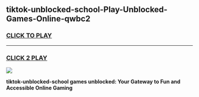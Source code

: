 
## tiktok-unblocked-school-Play-Unblocked-Games-Online-qwbc2
<h3>
<a href="https://premium76.site?title=tiktok-unblocked-school&ref=25A">CLICK TO PLAY</a></h3>
<hr>

<h3>
<a href="https://premium76.site?title=tiktok-unblocked-school&ref=25A">CLICK 2 PLAY</a>
  
</h3>

<a href="https://premium76.site?title=tiktok-unblocked-school&ref=25A"><img src="https://clearcache.store/games.png"></a>


**tiktok-unblocked-school games unblocked: Your Gateway to Fun and Accessible Online Gaming**
